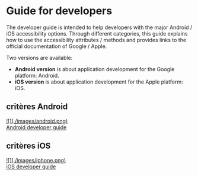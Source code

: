 # Guide for developers

<script>$(document).ready(function () {
    setBreadcrumb([{"label":"Guide for mobile developers"}]);
    addSubMenu([
        {"label":"Android guide","url":"dev-android.html"}, 
        {"label":"iOS guide","url":"dev-ios.html"}
    ]);        
});</script>

<span data-menuitem="dev-mobile"></span>

The developer guide is intended to help developers with the major Android&nbsp;/ iOS accessibility options. Through different categories, this guide explains how to use the accessibility attributes&nbsp;/ methods and provides links to the official documentation of Google&nbsp;/ Apple.

Two versions are available:
- **Android version** is about application development for the Google platform: Android.
- **iOS version** is about application development for the Apple platform: iOS.

<div class="mobileImg col-xs-12 col-md-6 col-lg-4">
    <h2 class="sr-only">critères Android</h2>          
    <a href="./dev-android.html" class="btn btn-info">
        ![](./images/android.png)
        <div>Android developer guide</div>
    </a>
</div>
<div class="mobileImg col-xs-12 col-md-6 col-lg-4">
    <h2 class="sr-only">critères iOS</h2>          
    <a href="./dev-ios.html" class="btn btn-info">
        ![](./images/iphone.png)
        <div>iOS developer guide</div>
    </a>
</div>     
       
<!--  This file is part of a11y-guidelines | Our vision of mobile & web accessibility guidelines and best practices, with valid/invalid examples.
 Copyright (C) 2016  Orange SA
 See the Creative Commons Legal Code Attribution-ShareAlike 3.0 Unported License for more details (LICENSE file). -->